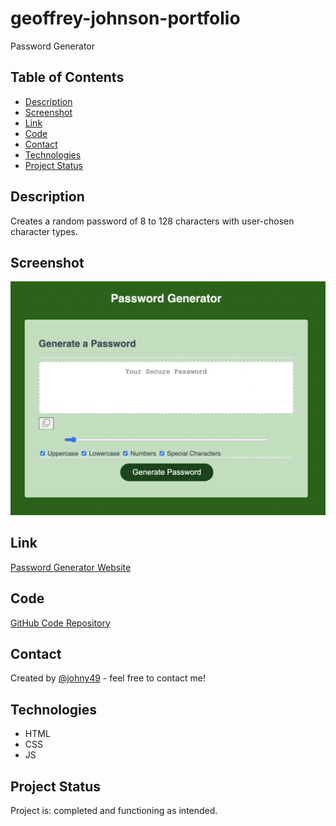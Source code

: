 # geoffrey-johnson-portfolio
Password Generator

## Table of Contents
* [Description](#description)
* [Screenshot](#screenshot)
* [Link](#link)
* [Code](#code)
* [Contact](#contact)
* [Technologies](#technologies)
* [Project Status](#project-status)

## Description 
Creates a random password of 8 to 128 characters with user-chosen character types.

## Screenshot
![Screenshot of portfolio webpage](./assets/images/readme-screenshot.png)


## Link
[Password Generator Website](https://johny49.github.io/geoffrey-johnson-portfolio)


## Code
[GitHub Code Repository](https://github.com/Johny49/geoffrey-johnson-portfolio)


## Contact 
Created by [@johny49](https://github.com/Johny49/) - feel free to contact me!


## Technologies
- HTML
- CSS
- JS

## Project Status
Project is: completed and functioning as intended.
